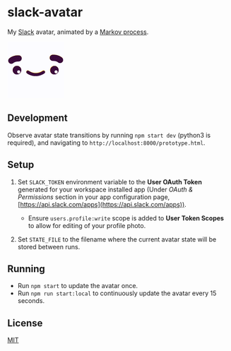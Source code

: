 # slack-avatar
My [Slack](https://slack.com) avatar, animated by a [Markov process](https://en.wikipedia.org/wiki/Markov_chain).

![avatar](example.gif)

## Development
Observe avatar state transitions by running `npm start dev` (python3 is required), and navigating to `http://localhost:8000/prototype.html`.

## Setup
1. Set `SLACK_TOKEN` environment variable to the **User OAuth Token** generated for your workspace installed app (Under *OAuth & Permissions* section in your app configuration page, [https://api.slack.com/apps](https://api.slack.com/apps)).
    - Ensure `users.profile:write` scope is added to **User Token Scopes** to allow for editing of your profile photo. 


2. Set `STATE_FILE` to the filename where the current avatar state will be stored between runs.

## Running
- Run `npm start` to update the avatar once.
- Run `npm run start:local` to continuously update the avatar every 15 seconds.

## License
[MIT](LICENSE)

